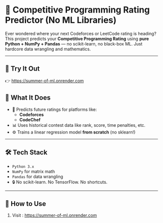 # 🚀 Competitive Programming Rating Predictor (No ML Libraries)

Ever wondered where your next Codeforces or LeetCode rating is heading?  
This project predicts your **Competitive Programming Rating** using **pure Python + NumPy + Pandas** — no scikit-learn, no black-box ML. Just hardcore data wrangling and mathematics.

---

## 🔗 Try It Out

👉 https://summer-of-ml.onrender.com
## 🧠 What It Does

- 🔮 Predicts future ratings for platforms like:
  - **Codeforces**
  - **CodeChef**
- 📊 Uses historical contest data like rank, score, time penalties, etc.
- ⚙️ Trains a linear regression model **from scratch** (no sklearn!)

---

## 🛠️ Tech Stack

- `Python 3.x`
- `NumPy` for matrix math
- `Pandas` for data wrangling
- 🔒 No scikit-learn. No TensorFlow. No shortcuts.

---

## 📝 How to Use

1. Visit : https://summer-of-ml.onrender.com